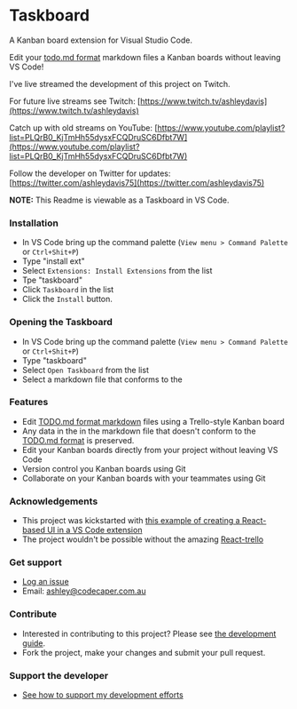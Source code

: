 # Taskboard

A Kanban board extension for Visual Studio Code.

Edit your [todo.md format](https://github.com/todomd/todo.md) markdown files a Kanban boards without leaving VS Code!

I've live streamed the development of this project on Twitch.

For future live streams see Twitch: [https://www.twitch.tv/ashleydavis](https://www.twitch.tv/ashleydavis)

Catch up with old streams on YouTube: [https://www.youtube.com/playlist?list=PLQrB0_KjTmHh55dysxFCQDruSC6Dfbt7W](https://www.youtube.com/playlist?list=PLQrB0_KjTmHh55dysxFCQDruSC6Dfbt7W)

Follow the developer on Twitter for updates: [https://twitter.com/ashleydavis75](https://twitter.com/ashleydavis75)

**NOTE:** This Readme is viewable as a Taskboard in VS Code.

### Installation

- In VS Code bring up the command palette (`View menu > Command Palette` or `Ctrl+Shit+P`)
- Type "install ext"
- Select `Extensions: Install Extensions` from the list
- Tpe "taskboard"
- Click `Taskboard` in the list
- Click the `Install` button.

### Opening the Taskboard

- In VS Code bring up the command palette (`View menu > Command Palette` or `Ctrl+Shit+P`)
- Type "taskboard"
- Select `Open Taskboard` from the list
- Select a markdown file that conforms to the 


### Features

- Edit [TODO.md format markdown](https://github.com/todomd/todo.md) files using a Trello-style Kanban board
- Any data in the in the markdown file that doesn't conform to the [TODO.md format](https://github.com/todomd/todo.md) is preserved.
- Edit your Kanban boards directly from your project without leaving VS Code
- Version control you Kanban boards using Git
- Collaborate on your Kanban boards with your teammates using Git

### Acknowledgements

- This project was kickstarted with [this example of creating a React-based UI in a VS Code extension](https://github.com/MikielAgutu/vscode-react-extension)
- The project wouldn't be possible without the amazing [React-trello](https://github.com/rcdexta/react-trello)

### Get support

- [Log an issue](https://github.com/ashleydavis/taskboard-vscode-extension/issues)
- Email: ashley@codecaper.com.au

### Contribute

- Interested in contributing to this project? Please see [the development guide](Development). 
- Fork the project, make your changes and submit your pull request.



### Support the developer

- [See how to support my development efforts](http://www.codecapers.com.au/#support-my-work)

